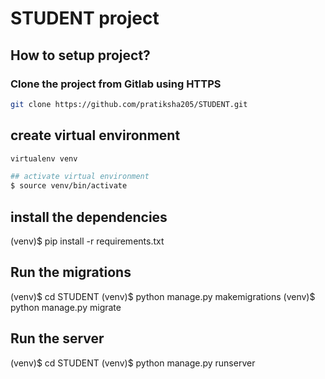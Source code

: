 # STUDENT project

## How to setup project?

### Clone the project from Gitlab using HTTPS

```sh
git clone https://github.com/pratiksha205/STUDENT.git
```

## create virtual environment
```sh
virtualenv venv
```

```sh
## activate virtual environment
$ source venv/bin/activate
```

## install the dependencies

(venv)$ pip install -r requirements.txt

## Run the migrations
(venv)$ cd STUDENT
(venv)$ python manage.py makemigrations
(venv)$ python manage.py migrate

## Run the server
(venv)$ cd STUDENT
(venv)$ python manage.py runserver